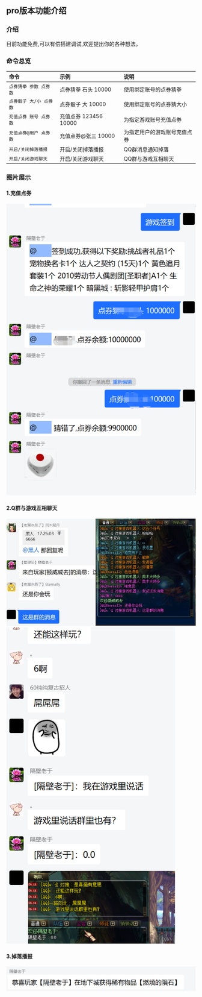 ## pro版本功能介绍


### 介绍

目前功能免费,可以有偿搭建调试,欢迎提出你的各种想法。



### 命令总览
| 命令             | 示例                | 说明             | 
|:---------------|:------------------|:---------------|
| `点券猜拳 参数 点券数`  | 点券猜拳 石头 10000     | 使用绑定账号的点券猜拳    |
| `点券骰子 大/小 点券数` | 点券骰子 大 10000      | 使用绑定账号的点券猜大小   | 
| `充值点券 账号 点券数`  | 充值点券 123456 10000 | 为指定游戏账号充值点券    |
| `充值点券@用户 点券数`  | 充值点券@张三 10000     | 为指定用户的游戏账号充值点券 | 
| `开启/关闭掉落播报`    | 开启/关闭掉落播报         | QQ群消息通知掉落      | 
| `开启/关闭游戏聊天`    | 开启/关闭游戏聊天         | QQ群与游戏互相聊天     |


### 图片展示

#### 1.充值点券
<img src="../../zh-cn/bot/img/群管2.png">

#### 2.Q群与游戏互相聊天
<img src="../../zh-cn/bot/img/游戏聊天.jpg">
<img src="../../zh-cn/bot/img/游戏聊天2.png">

#### 3.掉落播报
<img src="../../zh-cn/bot/img/掉落播报.png">
